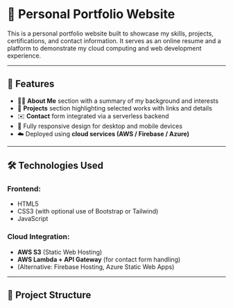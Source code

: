 # 🌟 Personal Portfolio Website

This is a personal portfolio website built to showcase my skills, projects, certifications, and contact information. It serves as an online resume and a platform to demonstrate my cloud computing and web development experience.

---

## 📌 Features

- 🧑‍💻 **About Me** section with a summary of my background and interests
- 💼 **Projects** section highlighting selected works with links and details
- ✉️ **Contact** form integrated via a serverless backend
- 📱 Fully responsive design for desktop and mobile devices
- ☁️ Deployed using **cloud services (AWS / Firebase / Azure)**

---

## 🛠️ Technologies Used

### Frontend:
- HTML5
- CSS3 (with optional use of Bootstrap or Tailwind)
- JavaScript

### Cloud Integration:
- **AWS S3** (Static Web Hosting)
- **AWS Lambda + API Gateway** (for contact form handling)
- (Alternative: Firebase Hosting, Azure Static Web Apps)

---

## 📂 Project Structure

